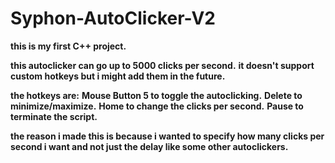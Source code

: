 # Syphon-AutoClicker-V2

**this is my first C++ project.**

**this autoclicker can go up to 5000 clicks per second.**
**it doesn't support custom hotkeys but i might add them in the future.**

**the hotkeys are:**
**Mouse Button 5 to toggle the autoclicking.**
**Delete to minimize/maximize.**
**Home to change the clicks per second.**
**Pause to terminate the script.**

**the reason i made this is because i wanted to specify how many clicks per second i want and not just the delay like some other autoclickers.**
